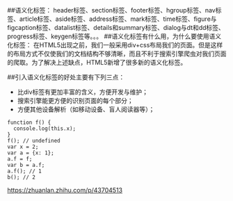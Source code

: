 ##语义化标签：
header标签、section标签、footer标签、hgroup标签、nav标签、article标签、aside标签、address标签、mark标签、time标签、figure与figcaption标签、datalist标签、details和summary标签、dialog与dt和dd标签、progress标签、keygen标签等。。。
##语义化标签有什么用，为什么要使用语义化标签：
在HTML5出现之前，我们一般采用div+css布局我们的页面。但是这样的布局方式不仅使我们的文档结构不够清晰，而且不利于搜索引擎爬虫对我们页面的爬取。为了解决上述缺点，HTML5新增了很多新的语义化标签。

##引入语义化标签的好处主要有下列三点：
- 比div标签有更加丰富的含义，方便开发与维护；
- 搜索引擎能更方便的识别页面的每个部分；
- 方便其他设备解析（如移动设备、盲人阅读器等）；
```
function f() {
  console.log(this.x);
}
f(); // undefined
var x = 2;
var a = {x: 1};
a.f = f;
var b = a.f;
a.f(); // 1
b(); // 2
```
https://zhuanlan.zhihu.com/p/43704513
